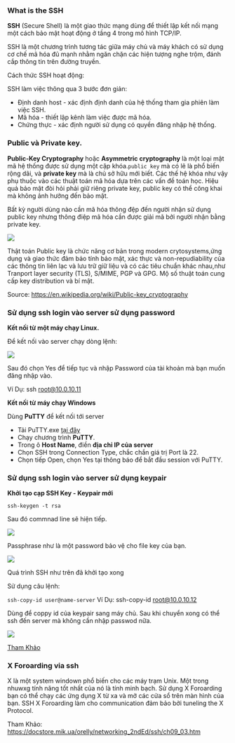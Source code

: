 ### What is the SSH

**SSH** (Secure Shell) là một giao thức mạng dùng để thiết lập kết nối mạng một cách bảo mật hoạt động ở tầng 4 trong mô hình TCP/IP.

SSH là một chương trình tương tác giữa máy chủ và máy khách có sử dụng cơ chế mã hóa đủ mạnh nhằm ngăn chặn các hiện tượng nghe trộm, đánh cắp thông tin trên đường truyền.

Cách thức SSH hoạt động:

SSH làm việc thông qua 3 bước đơn giản:
- Định danh host - xác định định danh của hệ thống tham gia phiên làm việc SSH.
- Mã hóa - thiết lập kênh làm việc được mã hóa.
- Chứng thực - xác định người sử dụng có quyền đăng nhập hệ thống.

### Public và Private key.

**Public-Key Cryptography** hoặc **Asymmetric cryptography** là một loại mật mã hệ thống được sử dụng một cặp khóa.`public key` mà có lẽ là phổ biến rộng dãi, và **private key** mà là chủ sở hữu mới biết. Các thế hệ khóa như vậy phụ thuộc vào các thuật toán mã hóa dựa trên các vấn đề toán học. Hiệu quả bảo mật đòi hỏi phải giữ riêng private key, public key có thể công khai mà không ảnh hưởng đến bảo mật.

Bất kỳ người dùng nào cần mã hóa thông đệp đến người nhận sử dụng public key nhưng thông điệp mã hóa cần được giải mã bởi người nhận bằng private key.

<img src="https://i.imgur.com/znybXt3.jpg">

Thật toán Public key là chức năng cơ bản trong modern crytosystems,ứng dụng và giao thức đảm bảo tính bảo mật, xác thực và non-repudiability của các thông tin liên lạc và lưu trữ giữ liệu và có các tiêu chuẩn khác nhau,như Tranport layer security (TLS), S/MIME, PGP và GPG. Mộ số thuật toán cung cấp key distribution và bí mật.

Source: https://en.wikipedia.org/wiki/Public-key_cryptography

### Sử dụng ssh login vào server sử dụng password

**Kết nối từ một máy chạy Linux.**

Để kết nối vào server chạy dòng lệnh:

<img src="https://i.imgur.com/lL2QIXJ.jpg">

Sau đó chọn Yes để tiếp tục và nhập Password của tài khoản mà bạn muốn đăng nhập vào.

Ví Dụ: ssh root@10.0.10.11

**Kết nối từ máy chạy Windows**

Dùng **PuTTY** để kết nối tới server
- Tải PuTTY.exe [tại đây](https://putty.org/)
- Chạy chương trình **PuTTY**.
- Trong ô **Host Name**, điền **địa chỉ IP của server**
- Chọn SSH trong Connection Type, chắc chắn giá trị Port là 22.
- Chọn tiếp Open, chọn Yes tại thông báo để bắt đầu session với PuTTY.

### Sử dụng ssh login vào server sử dụng keypair

**Khởi tạo cạp SSH Key - Keypair mới**

`ssh-keygen -t rsa`

Sau đó commnad line sẽ hiện tiếp.

<img src="https://i.imgur.com/Swdy6rP.jpg">

Passphrase như là một password bảo vệ cho file key của bạn.

<img src="https://i.imgur.com/UpAsELz.jpg">

Quá trình SSH như trên đã khởi tạo xong

Sử dụng câu lệnh:

`ssh-copy-id user@name-server` Ví Dụ: ssh-copy-id root@10.0.10.12

Dùng để coppy id của keypair sang máy chủ. Sau khi chuyển xong có thể ssh đến server mà không cần nhập passwod nữa.

<img src="https://i.imgur.com/VcCz4NA.jpg">

[Tham Khảo](https://www.youtube.com/watch?v=GJbRSt7JJs8)


### X Foroarding via ssh

X là một system windown phổ biến cho các máy trạm Unix. Một trong nhuwxg tính năng tốt nhất của nó là tính minh bạch. Sử dụng X Foroarding bạn có thể chạy các ứng dụng X từ xa và mở các cửa sổ trên màn hình của bạn. SSH X Foroarding làm cho communication đảm bảo bởi tuneling the X Protocol.

Tham Khảo: https://docstore.mik.ua/orelly/networking_2ndEd/ssh/ch09_03.htm



